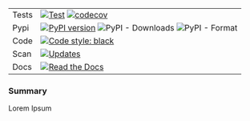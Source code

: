 | | |
|---|---|
| Tests | [![Test](https://github.com/fptiangco/stringtoolsfpat/actions/workflows/test_uploadpypi.yaml/badge.svg)](https://github.com/fptiangco/stringtoolsfpat/actions/workflows/test_uploadpypi.yaml) [![codecov](https://codecov.io/gh/fptiangco/stringtoolsfpat/branch/main/graph/badge.svg?token=EQSINEBTEU)](https://codecov.io/gh/fptiangco/stringtoolsfpat) |
| Pypi | [![PyPI version](https://badge.fury.io/py/stringtoolsfpat.svg)](https://badge.fury.io/py/stringtoolsfpat) ![PyPI - Downloads](https://img.shields.io/pypi/dm/stringtoolsfpat) ![PyPI - Format](https://img.shields.io/pypi/format/stringtoolsfpat) |
| Code | [![Code style: black](https://img.shields.io/badge/code%20style-black-000000.svg)](https://github.com/psf/black) |
|Scan | [![Updates](https://pyup.io/repos/github/fptiangco/stringtoolsfpat/shield.svg)](https://pyup.io/repos/github/fptiangco/stringtoolsfpat/) |
| Docs | [![Read the Docs](https://readthedocs.org/projects/stringtoolsfpat/badge/?version=latest)](https://stringtoolsfpat.readthedocs.io/en/latest/) |



### Summary
Lorem Ipsum
